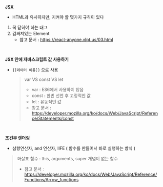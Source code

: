 **JSX**

- HTML과 유사하지만, 지켜야 할 몇가지 규칙이 있다

1. 꼭 닫혀야 하는 태그
2. 감싸져있는 Element
   - 참고 문서 : https://react-anyone.vlpt.us/03.html

<br/>

**JSX 안에 자바스크립트 값 사용하기**

- `{[데이터 이름]}` 으로 사용
  > var VS const VS let<br/>
  >
  > - var : ES6에서 사용하지 않음<br/>
  > - const : 한번 선언 후 고정적인 값<br/>
  > - let : 유동적인 값<br/>
  > - 참고 문서 : https://developer.mozilla.org/ko/docs/Web/JavaScript/Reference/Statements/const

<br/>

**조건부 렌더링**

- 삼항연산자, and 연산자, IIFE ( 함수를 만들어서 바로 실행하는 방식 )

> 화살표 함수 : this, arguments, super 개념이 없는 함수<br/>
>
> - 참고 문서 : https://developer.mozilla.org/ko/docs/Web/JavaScript/Reference/Functions/Arrow_functions
